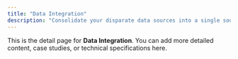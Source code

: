```yaml
---
title: "Data Integration"
description: "Consolidate your disparate data sources into a single source of truth for reliable and consistent reporting."
---
```


This is the detail page for **Data Integration**. You can add more detailed content, case studies, or technical specifications here.
